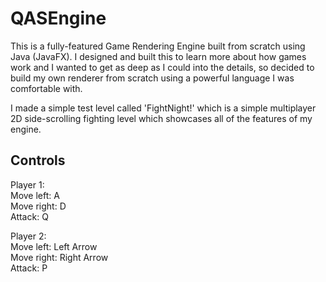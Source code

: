 # QASEngine

This is a fully-featured Game Rendering Engine built from scratch using Java (JavaFX). I designed and built this to learn more about how games work and I wanted to get as deep as I could into the details, so decided to build my own renderer from scratch using a powerful language I was comfortable with. 

I made a simple test level called 'FightNight!' which is a simple multiplayer 2D side-scrolling fighting level which showcases all of the features of my engine.

## Controls

Player 1: <br /> 
Move left: A <br />
Move right: D <br />
Attack: Q

Player 2: <br />
Move left: Left Arrow <br />
Move right: Right Arrow <br />
Attack: P